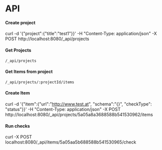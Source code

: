 # API
#### Create project
curl -d '{"project":{"title":"test1"}}' -H "Content-Type: application/json" -X POST http://localhost:8080/_api/projects

#### Get Projects
`/_api/projects`

#### Get Items from project
`/_api/projects/:projectId/items`

#### Create Item
curl -d '{"item":{"url":"http://www.test.at", "schema":"{}", "checkType": "status"}}' -H "Content-Type: application/json" -X POST http://localhost:8080/_api/projects/5a05a8a3688588b541530962/items

#### Run checks
curl -X POST localhost:8080/_api/items/5a05aa5b688588b541530965/check
 
 